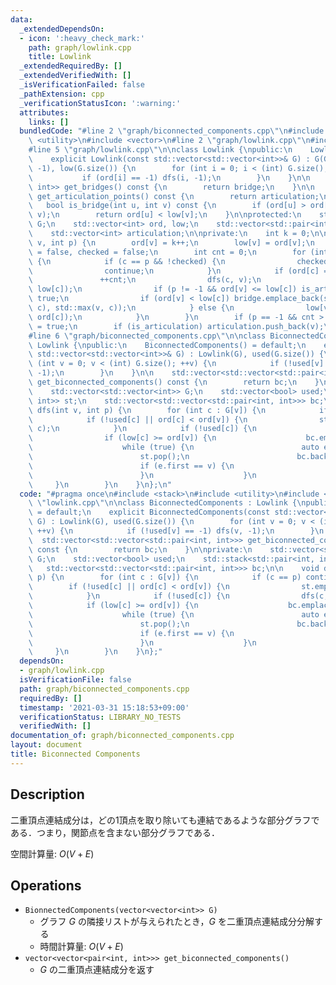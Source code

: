```yaml
---
data:
  _extendedDependsOn:
  - icon: ':heavy_check_mark:'
    path: graph/lowlink.cpp
    title: Lowlink
  _extendedRequiredBy: []
  _extendedVerifiedWith: []
  _isVerificationFailed: false
  _pathExtension: cpp
  _verificationStatusIcon: ':warning:'
  attributes:
    links: []
  bundledCode: "#line 2 \"graph/biconnected_components.cpp\"\n#include <stack>\n#include\
    \ <utility>\n#include <vector>\n#line 2 \"graph/lowlink.cpp\"\n#include <algorithm>\n\
    #line 5 \"graph/lowlink.cpp\"\n\nclass Lowlink {\npublic:\n    Lowlink() = default;\n\
    \    explicit Lowlink(const std::vector<std::vector<int>>& G) : G(G), ord(G.size(),\
    \ -1), low(G.size()) {\n        for (int i = 0; i < (int) G.size(); ++i) {\n \
    \           if (ord[i] == -1) dfs(i, -1);\n        }\n    }\n\n    std::vector<std::pair<int,\
    \ int>> get_bridges() const {\n        return bridge;\n    }\n\n    std::vector<int>\
    \ get_articulation_points() const {\n        return articulation;\n    }\n\n \
    \   bool is_bridge(int u, int v) const {\n        if (ord[u] > ord[v]) std::swap(u,\
    \ v);\n        return ord[u] < low[v];\n    }\n\nprotected:\n    std::vector<std::vector<int>>\
    \ G;\n    std::vector<int> ord, low;\n    std::vector<std::pair<int, int>> bridge;\n\
    \    std::vector<int> articulation;\n\nprivate:\n    int k = 0;\n\n    void dfs(int\
    \ v, int p) {\n        ord[v] = k++;\n        low[v] = ord[v];\n        bool is_articulation\
    \ = false, checked = false;\n        int cnt = 0;\n        for (int c : G[v])\
    \ {\n            if (c == p && !checked) {\n                checked = true;\n\
    \                continue;\n            }\n            if (ord[c] == -1) {\n \
    \               ++cnt;\n                dfs(c, v);\n                low[v] = std::min(low[v],\
    \ low[c]);\n                if (p != -1 && ord[v] <= low[c]) is_articulation =\
    \ true;\n                if (ord[v] < low[c]) bridge.emplace_back(std::min(v,\
    \ c), std::max(v, c));\n            } else {\n                low[v] = std::min(low[v],\
    \ ord[c]);\n            }\n        }\n        if (p == -1 && cnt > 1) is_articulation\
    \ = true;\n        if (is_articulation) articulation.push_back(v);\n    }\n};\n\
    #line 6 \"graph/biconnected_components.cpp\"\n\nclass BiconnectedComponents :\
    \ Lowlink {\npublic:\n    BiconnectedComponents() = default;\n    explicit BiconnectedComponents(const\
    \ std::vector<std::vector<int>>& G) : Lowlink(G), used(G.size()) {\n        for\
    \ (int v = 0; v < (int) G.size(); ++v) {\n            if (!used[v] == -1) dfs(v,\
    \ -1);\n        }\n    }\n\n    std::vector<std::vector<std::pair<int, int>>>\
    \ get_biconnected_components() const {\n        return bc;\n    }\n\nprivate:\n\
    \    std::vector<std::vector<int>> G;\n    std::vector<bool> used;\n    std::stack<std::pair<int,\
    \ int>> st;\n    std::vector<std::vector<std::pair<int, int>>> bc;\n\n    void\
    \ dfs(int v, int p) {\n        for (int c : G[v]) {\n            if (c == p) continue;\n\
    \            if (!used[c] || ord[c] < ord[v]) {\n                st.emplace(v,\
    \ c);\n            }\n            if (!used[c]) {\n                dfs(c, v);\n\
    \                if (low[c] >= ord[v]) {\n                    bc.emplace_back();\n\
    \                    while (true) {\n                        auto e = st.top();\n\
    \                        st.pop();\n                        bc.back().push_back(e);\n\
    \                        if (e.first == v) {\n                            break;\n\
    \                        }\n                    }\n                }\n       \
    \     }\n        }\n    }\n};\n"
  code: "#pragma once\n#include <stack>\n#include <utility>\n#include <vector>\n#include\
    \ \"lowlink.cpp\"\n\nclass BiconnectedComponents : Lowlink {\npublic:\n    BiconnectedComponents()\
    \ = default;\n    explicit BiconnectedComponents(const std::vector<std::vector<int>>&\
    \ G) : Lowlink(G), used(G.size()) {\n        for (int v = 0; v < (int) G.size();\
    \ ++v) {\n            if (!used[v] == -1) dfs(v, -1);\n        }\n    }\n\n  \
    \  std::vector<std::vector<std::pair<int, int>>> get_biconnected_components()\
    \ const {\n        return bc;\n    }\n\nprivate:\n    std::vector<std::vector<int>>\
    \ G;\n    std::vector<bool> used;\n    std::stack<std::pair<int, int>> st;\n \
    \   std::vector<std::vector<std::pair<int, int>>> bc;\n\n    void dfs(int v, int\
    \ p) {\n        for (int c : G[v]) {\n            if (c == p) continue;\n    \
    \        if (!used[c] || ord[c] < ord[v]) {\n                st.emplace(v, c);\n\
    \            }\n            if (!used[c]) {\n                dfs(c, v);\n    \
    \            if (low[c] >= ord[v]) {\n                    bc.emplace_back();\n\
    \                    while (true) {\n                        auto e = st.top();\n\
    \                        st.pop();\n                        bc.back().push_back(e);\n\
    \                        if (e.first == v) {\n                            break;\n\
    \                        }\n                    }\n                }\n       \
    \     }\n        }\n    }\n};"
  dependsOn:
  - graph/lowlink.cpp
  isVerificationFile: false
  path: graph/biconnected_components.cpp
  requiredBy: []
  timestamp: '2021-03-31 15:18:53+09:00'
  verificationStatus: LIBRARY_NO_TESTS
  verifiedWith: []
documentation_of: graph/biconnected_components.cpp
layout: document
title: Biconnected Components
---
```


## Description

二重頂点連結成分は，どの1頂点を取り除いても連結であるような部分グラフである．つまり，関節点を含まない部分グラフである．

空間計算量: $O(V + E)$

## Operations

- `BionnectedComponents(vector<vector<int>> G)`
    - グラフ $G$ の隣接リストが与えられたとき，$G$ を二重頂点連結成分分解する
    - 時間計算量: $O(V + E)$
- `vector<vector<pair<int, int>>> get_biconnected_components()`
    - $G$ の二重頂点連結成分を返す